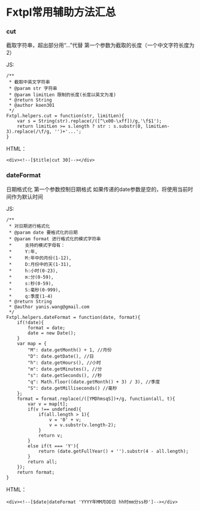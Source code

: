 Fxtpl常用辅助方法汇总
=====

### cut

截取字符串，超出部分用“...”代替
第一个参数为截取的长度（一个中文字符长度为2）

JS:

	/** 
	 * 截取中英文字符串
	 * @param str 字符串
	 * @param limitLen 限制的长度(长度以英文为准)
	 * @return String
	 * @author koen301
	 */
	Fxtpl.helpers.cut = function(str, limitLen){
		var s = String(str).replace(/([^\x00-\xff])/g,'\f$1');
		return limitLen >= s.length ? str : s.substr(0, limitLen-3).replace(/\f/g, '')+'...';
	}

HTML：
	
	<div><!--[$title|cut 30]--></div>

### dateFormat

日期格式化
第一个参数控制日期格式
如果传递的date参数是空的，将使用当前时间作为默认时间

JS:

	/** 
	 * 对日期进行格式化
	 * @param date 要格式化的日期 
	 * @param format 进行格式化的模式字符串
	 *     支持的模式字母有： 
	 *     Y:年, 
	 *     M:年中的月份(1-12), 
	 *     D:月份中的天(1-31), 
	 *     h:小时(0-23), 
	 *     m:分(0-59), 
	 *     s:秒(0-59), 
	 *     S:毫秒(0-999),
	 *     q:季度(1-4)
	 * @return String
	 * @author yanis.wang@gmail.com
	 */
	Fxtpl.helpers.dateFormat = function(date, format){
		if(!date){
	        format = date;
	        date = new Date();
	    }
	    var map = {
	        "M": date.getMonth() + 1, //月份 
	        "D": date.getDate(), //日 
	        "h": date.getHours(), //小时 
	        "m": date.getMinutes(), //分 
	        "s": date.getSeconds(), //秒 
	        "q": Math.floor((date.getMonth() + 3) / 3), //季度 
	        "S": date.getMilliseconds() //毫秒 
	    };
	    format = format.replace(/([YMDhmsqS])+/g, function(all, t){
	        var v = map[t];
	        if(v !== undefined){
	            if(all.length > 1){
	                v = '0' + v;
	                v = v.substr(v.length-2);
	            }
	            return v;
	        }
	        else if(t === 'Y'){
	            return (date.getFullYear() + '').substr(4 - all.length);
	        }
	        return all;
	    });
	    return format;
	}

HTML：
	
	<div><!--[$date|dateFormat 'YYYY年MM月DD日 hh时mm分ss秒']--></div>

